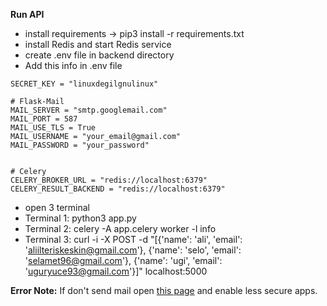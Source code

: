 **Run API**

* install requirements -> pip3 install -r requirements.txt
* install Redis and start Redis service
* create .env file in backend directory
* Add this info in .env file
```
SECRET_KEY = "linuxdegilgnulinux"

# Flask-Mail
MAIL_SERVER = "smtp.googlemail.com"
MAIL_PORT = 587
MAIL_USE_TLS = True
MAIL_USERNAME = "your_email@gmail.com"
MAIL_PASSWORD = "your_password"


# Celery
CELERY_BROKER_URL = "redis://localhost:6379"
CELERY_RESULT_BACKEND = "redis://localhost:6379"

```

* open 3 terminal
 * Terminal 1: python3 app.py
 * Terminal 2: celery -A app.celery worker -l info
 * Terminal 3: curl -i -X POST -d "[{'name': 'ali', 'email': 'aliilteriskeskin@gmail.com'}, {'name': 'selo', 'email': 'selamet96@gmail.com'}, {'name': 'ugi', 'email': 'uguryuce93@gmail.com'}]" localhost:5000

**Error Note:**
If don't send mail open [this page](https://myaccount.google.com/lesssecureapps?pli=1&rapt=AEjHL4PDhuVhH0KP69GqDIXQ5QCkDEPc7A6WMEoFzw6BrC94cmeyM7xx2ae6F6T4e8cnIvFqtKdcRYnPqLWgs7Pv8Ayiy09yEQ) and enable less secure apps.
